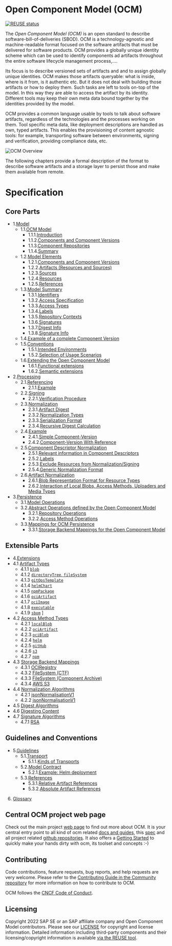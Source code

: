 # Open Component Model (OCM)

[![REUSE status](https://api.reuse.software/badge/github.com/open-component-model/ocm-spec)](https://api.reuse.software/info/github.com/open-component-model/ocm-spec)

The _Open Component Model (OCM)_ is an open standard to describe software-bill-of-deliveries (SBOD). OCM is a technology-agnostic and machine-readable format focused on the software artifacts that must be delivered for software products. OCM provides a globally unique identity scheme which can be used to identify components ad artifacts throughout the entire software lifecycle management process,....

Its focus is to describe versioned sets of artifacts and and to assign globally unique identities. OCM makes those artifacts queryable: what is inside, where is it from, is it authentic etc. But it does not deal with building those artifacts or how to deploy them. Such tasks are left to tools on-top of the model. In this way they are able to access the artifact by its identity. Different tools may keep their own meta data bound together by the identities provided by the model.

OCM provides a common language usable by tools to talk about software artifacts, regardless of the technologies and the processes working on them. Tool specific meta data, like deployment descriptions are handled as own, typed artifacts. This enables the provisioning of content agnostic tools: for example, transporting software between environments, signing and verification, providing compliance data, etc.

![OCM Overview](doc/OCM.png)

The following chapters provide a formal description of the format to describe software artifacts and a storage layer to persist those and make them available from remote.

# Specification

## Core Parts

* 1.[Model](doc/01-model/README.md)
  * 1.1.[OCM Model](doc/01-model/01-model.md#ocm-model)
    * 1.1.1.[Introduction](doc/01-model/01-model.md#introduction)
    * 1.1.2.[Components and Component Versions](doc/01-model/01-model.md#components-and-component-versions)
    * 1.1.3.[Component Repositories](doc/01-model/01-model.md#component-repositories)
    * 1.1.4.[Summary](doc/01-model/01-model.md#summary)
  * 1.2.[Model Elements](doc/01-model/02-elements-toplevel.md#model-elements)
    * 1.2.1.[Components and Component Versions](doc/01-model/02-elements-toplevel.md#components-and-component-versions)
    * 1.2.2.[Artifacts (Resources and Sources)](doc/01-model/02-elements-toplevel.md#artifacts-resources-and-sources)
    * 1.2.3.[Sources](doc/01-model/02-elements-toplevel.md#sources)
    * 1.2.4.[Resources](doc/01-model/02-elements-toplevel.md#resources)
    * 1.2.5.[References](doc/01-model/02-elements-toplevel.md#references)
  * 1.3.[Model Summary](doc/01-model/02-elements-toplevel.md#model-summary)
    * 1.3.1.[Identifiers](doc/01-model/03-elements-sub.md#identifiers)
    * 1.3.2.[Access Specification](doc/01-model/03-elements-sub.md#access-specification)
    * 1.3.3.[Access Types](doc/01-model/03-elements-sub.md#access-types)
    * 1.3.4.[Labels](doc/01-model/03-elements-sub.md#labels)
    * 1.3.5.[Repository Contexts](doc/01-model/03-elements-sub.md#repository-contexts)
    * 1.3.6.[Signatures](doc/01-model/03-elements-sub.md#signatures)
    * 1.3.7.[Digest Info](doc/01-model/03-elements-sub.md#digest-info)
    * 1.3.8.[Signature Info](doc/01-model/03-elements-sub.md#signature-info)
  * 1.4.[Example of a complete Component Version](doc/01-model/04-example.md#example-of-a-complete-component-version)
  * 1.5.[Conventions](doc/01-model/06-conventions.md#conventions)
    * 1.5.1.[Intended Environments](doc/01-model/06-conventions.md#intended-environments)
    * 1.5.2.[Selection of Usage Scenarios](doc/01-model/06-conventions.md#selection-of-usage-scenarios)
  * 1.6.[Extending the Open Component Model](doc/01-model/07-extensions.md#extending-the-open-component-model)
    * 1.6.1.[Functional extensions](doc/01-model/07-extensions.md#functional-extensions)
    * 1.6.2.[Semantic extensions](doc/01-model/07-extensions.md#semantic-extensions)
* 2.[Processing](doc/02-processing/README.md)
  * 2.1.[Referencing](doc/02-processing/01-references.md#referencing)
    * 2.1.1.[Example](doc/02-processing/01-references.md#example)
  * 2.2.[Signing](doc/02-processing/03-signing.md#signing)
    * 2.2.1.[Verification Procedure](doc/02-processing/03-signing.md#verification-procedure)
  * 2.3.[Normalization](doc/02-processing/04-digest.md#normalization)
    * 2.3.1.[Artifact Digest](doc/02-processing/04-digest.md#artifact-digest)
    * 2.3.2.[Normalization Types](doc/02-processing/04-digest.md#normalization-types)
    * 2.3.3.[Serialization Format](doc/02-processing/04-digest.md#serialization-format)
    * 2.3.4.[Recursive Digest Calculation](doc/02-processing/04-digest.md#recursive-digest-calculation)
  * 2.4.[Example](doc/02-processing/04-digest.md#example)
    * 2.4.1.[Simple Component-Version](doc/02-processing/04-digest.md#simple-component-version)
    * 2.4.2.[Component-Version With Reference](doc/02-processing/04-digest.md#component-version-with-reference)
  * 2.5.[Component Descriptor Normalization](doc/02-processing/04-digest.md#component-descriptor-normalization)
    * 2.5.1.[Relevant information in Component Descriptors](doc/02-processing/04-digest.md#relevant-information-in-component-descriptors)
    * 2.5.2.[Labels](doc/02-processing/04-digest.md#labels)
    * 2.5.3.[Exclude Resources from Normalization/Signing](doc/02-processing/04-digest.md#exclude-resources-from-normalizationsigning)
    * 2.5.4.[Generic Normalization Format](doc/02-processing/04-digest.md#generic-normalization-format)
  * 2.6.[Artifact Normalization](doc/02-processing/04-digest.md#artifact-normalization)
    * 2.6.1.[Blob Representation Format for Resource Types](doc/02-processing/04-digest.md#blob-representation-format-for-resource-types)
    * 2.6.2.[Interaction of Local Blobs, Access Methods, Uploaders and Media Types](doc/02-processing/04-digest.md#interaction-of-local-blobs-access-methods-uploaders-and-media-types)
* 3.[Persistence](doc/03-persistence/README.md)
  * 3.1.[Model Operations](doc/03-persistence/01-operations.md#model-operations)
  * 3.2.[Abstract Operations defined by the Open Component Model](doc/03-persistence/01-operations.md#abstract-operations-defined-by-the-open-component-model)
    * 3.2.1.[Repository Operations](doc/03-persistence/01-operations.md#repository-operations)
    * 3.2.2.[Access Method Operations](doc/03-persistence/01-operations.md#access-method-operations)
  * 3.3.[Mappings for OCM Persistence](doc/03-persistence/02-mappings.md#mappings-for-ocm-persistence)
    * 3.3.1.[Storage Backend Mappings for the Open Component Model](doc/03-persistence/02-mappings.md#storage-backend-mappings-for-the-open-component-model)

## Extensible Parts

* 4.[Extensions](doc/04-extensions/README.md)
* 4.1 [Artifact Types](01-artifact-types/README.md)
  * 4.1.1 [`blob`](01-artifact-types/blob.md)                               
  * 4.1.2 [`directoryTree`, `fileSystem`](01-artifact-types/file-system.md) 
  * 4.1.3 [`gitOpsTemplate`](01-artifact-types/gitops.md)                   
  * 4.1.4 [`helmChart`](01-artifact-types/helmchart.md)                     
  * 4.1.5 [`npmPackage`](01-artifact-types/npm.md)                          
  * 4.1.6 [`ociArtifact`](01-artifact-types/oci-artifact.md)                
  * 4.1.7 [`ociImage`](01-artifact-types/oci-image.md)                     
  * 4.1.8 [`executable`](01-artifact-types/executable.md)                   
  * 4.1.9 [`sbom`](01-artifact-types/sbom.md)                        ]
* 4.2 [Access Method Types](02-access-types/README.md)
  * 4.2.1 [`localBlob`](02-access-typeslocalblob.md)     
  * 4.2.2 [`ociArtifact`](02-access-typesociartifact.md) 
  * 4.2.3 [`ociBlob`](02-access-typesociblob.md)         
  * 4.2.4 [`helm`](h02-access-typeselm.md)               
  * 4.2.5 [`gitHub`](02-access-typesgithub.md)           
  * 4.2.6 [`s3`](02-access-typess3.md)                   
  * 4.2.7 [`npm`](02-access-typesnpm.md)     
* 4.3 [Storage Backend Mappings](03-storage-backends/README.md)
  * 4.3.1 [OCIRegistry](03-storage-backendsoci.md)                                  
  * 4.3.2 [FileSystem (CTF)](03-storage-backendsctf.md)                             
  * 4.3.3 [FileSystem (Component Archive)](03-storage-backendscomponent-archive.md) 
  * 4.3.4 [AWS S3](03-storage-backendss3.md)       
* 4.4 [Normalization Algorithms](04-algorithms/README.md#normalization-algorithms)
  * 4.2.1 [jsonNormalisationV1](04-algorithms/README.md#jsonnormalisationv1)
  * 4.2.2 [jsonNormalisationV1](04-algorithms/README.md#jsonnormalisationv2)
* 4.5 [Digest Algorithms](04-algorithms/README.md#digest-algorithms)
* 4.6 [Digesting Content](04-algorithms/README.md#digesting-content)
* 4.7 [Signature Algorithms](04-algorithms/README.md#signature-algorithms)
  * 4.7.1 [RSA](04-algorithms/README.md#rsa)

## Guidelines and Conventions

* 5.[Guidelines](doc/05-guidelines/README.md)
  * 5.1.[Transport](doc/05-guidelines/01-transport.md#transport)
    * 5.1.1.[Kinds of Transports](doc/05-guidelines/01-transport.md#kinds-of-transports)
  * 5.2.[Model Contract](doc/05-guidelines/02-contract.md#model-contract)
    * 5.2.1.[Example: Helm deployment](doc/05-guidelines/02-contract.md#example-helm-deployment)
  * 5.3.[References](doc/05-guidelines/03-references.md#references)
    * 5.3.1.[Relative Artifact References](doc/05-guidelines/03-references.md#relative-artifact-references)
    * 5.3.2.[Absolute Artifact References](doc/05-guidelines/03-references.md#absolute-artifact-references)

6.  [Glossary](doc/glossary.md)

## Central OCM project web page

Check out the main project [web page](https://ocm.software) to find out more about OCM. It is your central entry point to all kind of ocm related [docs and guides](https://ocm.software/docs/overview/context), this [spec](https://ocm.software/spec/) and all project related [github repositories](https://github.com/open-component-model). It also offers a [Getting Started](https://ocm.software/docs/guides/getting-started-with-ocm) to quickly make your hands dirty with ocm, its toolset and concepts :-)

## Contributing

Code contributions, feature requests, bug reports, and help requests are very welcome. Please refer to the [Contributing Guide in the Community repository](https://github.com/open-component-model/community/blob/main/CONTRIBUTING.md) for more information on how to contribute to OCM.

OCM follows the [CNCF Code of Conduct](https://github.com/cncf/foundation/blob/main/code-of-conduct.md).

## Licensing

Copyright 2022 SAP SE or an SAP affiliate company and Open Component Model contributors.
Please see our [LICENSE](LICENSE) for copyright and license information.
Detailed information including third-party components and their licensing/copyright information is available [via the REUSE tool](https://api.reuse.software/info/github.com/open-component-model/ocm-spec).
